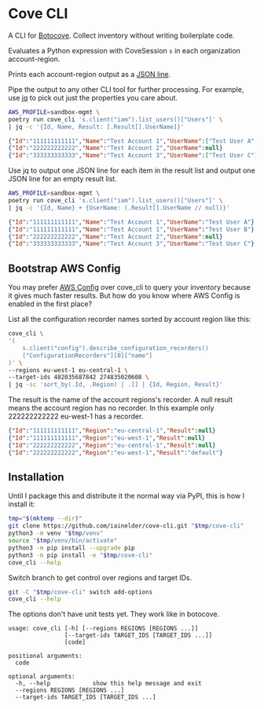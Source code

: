 # Cove CLI

A CLI for [Botocove](https://pypi.org/project/botocove/). Collect inventory without writing boilerplate code.

Evaluates a Python expression with CoveSession `s` in each organization account-region.

Prints each account-region output as a [JSON line](https://jsonlines.org/).

Pipe the output to any other CLI tool for further processing. For example, use [jq](https://stedolan.github.io/jq/manual/) to pick out just the properties you care about.

```bash
AWS_PROFILE=sandbox-mgmt \
poetry run cove_cli 's.client("iam").list_users()["Users"]' \
| jq -c '{Id, Name, Result: [.Result[].UserName]}'
```

```json
{"Id":"111111111111","Name":"Test Account 1","UserName":["Test User A", "Test User B"]}
{"Id":"222222222222","Name":"Test Account 2","UserName":null}
{"Id":"333333333333","Name":"Test Account 3","UserName":["Test User C"]}
```

Use jq to output one JSON line for each item in the result list and output one JSON line for an empty result list.

```bash
AWS_PROFILE=sandbox-mgmt \
poetry run cove_cli 's.client("iam").list_users()["Users"]' \
| jq -c '{Id, Name} + {UserName: (.Result[].UserName // null)}'
```

```json
{"Id":"111111111111","Name":"Test Account 1","UserName":"Test User A"}
{"Id":"111111111111","Name":"Test Account 1","UserName":"Test User B"}
{"Id":"222222222222","Name":"Test Account 2","UserName":null}
{"Id":"333333333333","Name":"Test Account 3","UserName":"Test User C"}
```

## Bootstrap AWS Config

You may prefer [AWS Config](https://aws.amazon.com/config/) over cove_cli to query your inventory because it gives much faster results. But how do you know where AWS Config is enabled in the first place?

List all the configuration recorder names sorted by account region like this:

```bash
cove_cli \
'(
    s.client("config").describe_configuration_recorders()
    ["ConfigurationRecorders"][0]["name"]
)' \
--regions eu-west-1 eu-central-1 \
--target-ids 482035687842 274835020608 \
| jq -sc 'sort_by(.Id, .Region) | .[] | {Id, Region, Result}'
```

The result is the name of the account regions's recorder. A null result means the account region has no recorder. In this example only 222222222222 eu-west-1 has a recorder.

```json
{"Id":"111111111111","Region":"eu-central-1","Result":null}
{"Id":"111111111111","Region":"eu-west-1","Result":null}
{"Id":"222222222222","Region":"eu-central-1","Result":null}
{"Id":"222222222222","Region":"eu-west-1","Result":"default"}
```

## Installation

Until I package this and distribute it the normal way via PyPI, this is how I install it:

```bash
tmp="$(mktemp --dir)"
git clone https://github.com/iainelder/cove-cli.git "$tmp/cove-cli"
python3 -m venv "$tmp/venv"
source "$tmp/venv/bin/activate"
python3 -m pip install --upgrade pip
python3 -m pip install -e "$tmp/cove-cli"
cove_cli --help
```

Switch branch to get control over regions and target IDs.

```bash
git -C "$tmp/cove-cli" switch add-options
cove_cli --help
```

The options don't have unit tests yet. They work like in botocove.

```text
usage: cove_cli [-h] [--regions REGIONS [REGIONS ...]]
                [--target-ids TARGET_IDS [TARGET_IDS ...]]
                [code]

positional arguments:
  code

optional arguments:
  -h, --help            show this help message and exit
  --regions REGIONS [REGIONS ...]
  --target-ids TARGET_IDS [TARGET_IDS ...]
```
